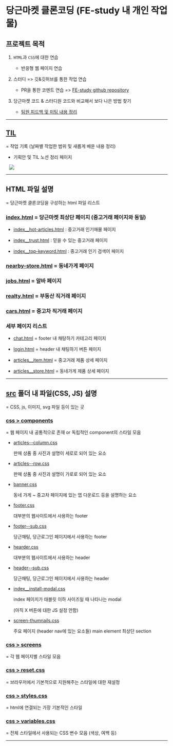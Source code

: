 # 당근마켓 클론코딩 (FE-study 내 개인 작업물)

## 프로젝트 목적

1. `HTML`과 `CSS`에 대한 연습

    * 반응형 웹 페이지 연습

2. 스터디 => 깃&깃허브를 통한 작업 연습

    * PR을 통한 코멘트 연습 => [FE-study github repository](https://github.com/chae-yoon/FE-STUDY)

3. 당근마켓 코드 & 스터디원 코드와 비교해서 보다 나은 방법 찾기

    * [팀원 피드백 및 미팅 내용 정리](FE-study_feedback/)

---

## [TIL](til/)

= 작업 기록 (날짜별 작업한 범위 및 새롭게 배운 내용 정리)

* 기획안 및 TIL 노션 정리 페이지

<a href="https://min-z.notion.site/838b6037118347cbb74563a958845f29">
    <img 
        src="http://img.shields.io/badge/notion-000000?style=flat&logo=notion&link=https://min-z.notion.site/cce273910bef4ed0a8ea204e6f83da1e"
        style="height : auto; margin-left : 10px; margin-right : 10px;"/>
</a>

---

## HTML 파일 설명

= 당근마켓 클론코딩을 구성하는 html 파일 리스트

### [index.html](index.html) = 당근마켓 최상단 페이지 (중고거래 페이지와 동일)

* [index__hot-articles.html](index__hot-articles.html) : 중고거래 인기매물 페이지

* [index__trust.html](index__trust.html) : 믿을 수 있는 중고거래 페이지

* [index__top-keyword.html](index__top-keyword.html) : 중고거래 인기 검색어 페이지

### [nearby-store.html](nearby-store.html) = 동네가게 페이지

### [jobs.html](jobs.html) = 알바 페이지

### [realty.html](realty.html) = 부동산 직거래 페이지

### [cars.html](cars.html) = 중고차 직거래 페이지

### 세부 페이지 리스트

* [chat.html](chat.html) = footer 내 채탕하기 카테고리 페이지

* [login.html](login.html) = header 내 채팅하기 버튼 페이지

* [articles__item.html](articles__item.html) = 중고거래 제품 상세 페이지

* [articles__store.html](articles__store.html) = 동네가게 제품 상세 페이지
---

## [src](src/) 폴더 내 파일(CSS, JS) 설명

= CSS, js, 이미지, svg 파일 등이 있는 곳

### [css > components](src/css/components/)

= 웹 페이지 내 공통적으로 존재 or 독립적인 component의 스타일 모음

* [articles--column.css](src/css/components/articles--column.css)

    판매 상품 중 사진과 설명이 세로로 되어 있는 요소

* [articles--row.css](src/css/components/articles--row.css)

    판매 상품 중 사진과 설명이 가로로 되어 있는 요소

* [banner.css](src/css/components/banner.css)

    동네 가게 ~ 중고차 페이지에 있는 앱 다운로드 등을 설명하는 요소

* [footer.css](src/css/components/footer.css)

    대부분의 웹사이트에서 사용하는 footer

* [footer--sub.css](src/css/components/footer--sub.css)

    당근채팅, 당근로그인 페이지에서 사용하는 footer

* [hearder.css](src/css/components/header.css)

    대부분의 웹사이트에서 사용하는 header

* [header--sub.css](src/css/components/header--sub.css)

    당근채팅, 당근로그인 페이지에서 사용하는 header

* [index__install-modal.css](src/css/components/index__install-modal.css)

    index 페이지가 태블릿 이하 사이즈일 때 나타나는 modal
    
    (아직 X 버튼에 대한 JS 설정 안함)
* [screen-thumnails.css](src/css/components/screen-thumbnails.css)

    주요 페이지 (header nav에 있는 요소들) main element 최상단 section

### [css > screens](src/css/screens/)

= 각 웹 페이지별 스타일 모음

### [css > reset.css](src/css/reset.css)

= 브라우저에서 기본적으로 지원해주는 스타일에 대한 재설정

### [css > styles.css](src/css/styles.css)

= html에 연결되는 가장 기본적인 스타일

### [css > variables.css](src/css/variables.css)

= 전체 스타일에서 사용되는 CSS 변수 모음 (색상, 여백 등)

---

<!-- 
## 기획안 및 TIL 기록 (Notion)


-->